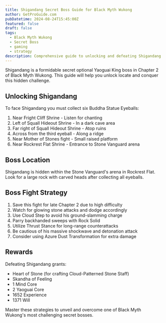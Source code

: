 ```yaml
---
title: Shigandang Secret Boss Guide for Black Myth Wukong
author: GetProGuide.com
pubDatetime: 2024-08-24T15:45:00Z
featured: false
draft: false
tags:
  - Black Myth Wukong
  - Secret Boss
  - gaming
  - strategy
description: Comprehensive guide to unlocking and defeating Shigandang the secret optional Yaoguai King boss in Black Myth Wukong including location eyeball collection and battle strategies.
---
```


Shigandang is a formidable secret optional Yaoguai King boss in Chapter 2 of Black Myth Wukong. This guide will help you unlock locate and conquer this hidden challenge.

## Unlocking Shigandang

To face Shigandang you must collect six Buddha Statue Eyeballs:

1. Near Fright Cliff Shrine - Listen for chanting
2. Left of Squall Hideout Shrine - In a dark cave area
3. Far right of Squall Hideout Shrine - Atop ruins
4. Across from the third eyeball - Along a ridge
5. Near Mother of Stones fight - Small raised platform
6. Near Rockrest Flat Shrine - Entrance to Stone Vanguard arena

## Boss Location

Shigandang is hidden within the Stone Vanguard's arena in Rockrest Flat. Look for a large rock with carved heads after collecting all eyeballs.

## Boss Fight Strategy

1. Save this fight for late Chapter 2 due to high difficulty
2. Watch for glowing stone attacks and dodge accordingly
3. Use Cloud Step to avoid his ground-slamming charge
4. Parry backhanded sweeps with Rock Solid
5. Utilize Thrust Stance for long-range counterattacks
6. Be cautious of his massive shockwave and detonation attack
7. Consider using Azure Dust Transformation for extra damage

## Rewards

Defeating Shigandang grants:
- Heart of Stone (for crafting Cloud-Patterned Stone Staff)
- Skandha of Feeling
- 1 Mind Core
- 2 Yaoguai Core
- 1652 Experience
- 1371 Will

Master these strategies to unveil and overcome one of Black Myth Wukong's most challenging secret bosses.